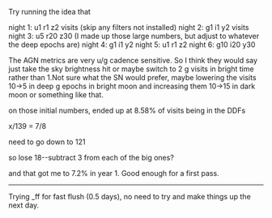 Try running the idea that 

night 1: u1 r1 z2 visits   (skip any filters not installed)
night 2: g1 i1 y2 visits
night 3:  u5 r20 z30   (I made up those large numbers, but adjust to whatever the deep epochs are)
night 4: g1 i1 y2
night 5: u1 r1 z2
night 6: g10 i20 y30

The AGN metrics are very u/g cadence sensitive. So I think they would say just take the sky brightness hit or maybe switch to 2 g visits in bright time rather than 1.Not sure what the SN would prefer, maybe lowering the visits 10->5 in deep g epochs in bright moon and increasing them 10->15 in dark moon or something like that.


on those initial numbers, ended up at 8.58% of visits being in the DDFs

x/139 = 7/8

need to go down to 121

so lose 18--subtract 3 from each of the big ones?


and that got me to 7.2% in year 1. Good enough for a first pass.



----

Trying _ff for fast flush (0.5 days), no need to try and make things up the next day.